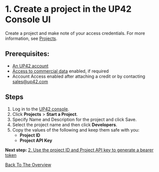 
# 1. Create a project in the UP42 Console UI
Create a project and make note of your access credentials. For more information, see [Projects](https://docs.up42.com/processing-platform/projects). 
## Prerequisites:
- [An UP42 account](https://console.up42.com/sign-up)
- [Access to commercial data](https://up42.com/goingup/personal-account-request) enabled, if required
- Account Access enabled after attaching a credit or by contacting sales@up42.com
## Steps
1. Log in to the [UP42 console](https://console.up42.com/).
2. Click **Projects** > **Start a Project**.
3. Specify Name and Description for the project and click Save.
4. Select the project name and then click **Developers**.
5. Copy the values of the following and keep them safe with you:
      - **Project ID**
      - **Project API Key** 

**Next step:** [2. Use the project ID and Project API key to generate a bearer token](Generate-a-bearer-token.md)

[Back To The Overview](https://github.com/TheContentGym/GeospatialAPIs-UP42/blob/main/Overview.md)